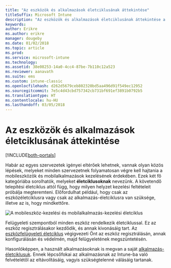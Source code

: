 ```yaml
---
title: "Az eszközök és alkalmazások életciklusának áttekintése"
titleSuffix: Microsoft Intune
description: "Az eszközök és alkalmazások életciklusának áttekintése a Microsoft Intune-nal."
keywords: 
author: Erikre
ms.author: erikre
manager: dougeby
ms.date: 01/02/2018
ms.topic: article
ms.prod: 
ms.service: microsoft-intune
ms.technology: 
ms.assetid: 38e08253-14a0-4cc4-87be-7b110c12a523
ms.reviewer: aanavath
ms.suite: ems
ms.custom: intune-classic
ms.openlocfilehash: d262d5679ceb802320bd5aa496d91f549ec12952
ms.sourcegitcommit: 7e5c4d43cbd757342cb731bf691ef3891b0792b5
ms.translationtype: HT
ms.contentlocale: hu-HU
ms.lasthandoff: 03/05/2018
---
```

# <a name="overview-of-device-and-app-lifecycles"></a>Az eszközök és alkalmazások életciklusának áttekintése

[!INCLUDE[both-portals](./includes/note-for-both-portals.md)]

Habár az egyes szervezetek igényei eltérőek lehetnek, vannak olyan közös lépések, melyeket minden szervezetnek folyamatosan végre kell hajtania a mobileszközök és mobilalkalmazások kezelésének érdekében. Ezek két fő kategóriába sorolhatók, melyeket **életciklusoknak** nevezünk. A követendő telepítési életciklus attól függ, hogy milyen helyzet kezelési feltételeit próbálja megteremteni. Előfordulhat például, hogy csak az eszközéletciklusra vagy csak az alkalmazás-életciklusra van szüksége, illetve az is, hogy mindkettőre.

![A mobileszköz-kezelési és mobilalkalmazás-kezelési életciklus](./media/device-app-lifecycle.png)

Felügyeleti szempontból minden eszköz rendelkezik életciklussal. Ez az eszköz regisztrálásakor kezdődik, és annak kivonásáig tart. Az [eszközfelügyeleti életciklus](device-lifecycle.md) végigvezeti Önt az eszköz regisztrálásán, annak konfigurálásán és védelmén, majd felügyeletének megszüntetésén.

Hasonlóképpen, a használt alkalmazásoknak is megvan a saját [alkalmazás-életciklusuk](app-lifecycle.md). Ennek lépcsőfokai az alkalmazásnak az Intune-ba való felvételétől az eltávolításáig, vagyis szükségtelenné válásáig tartanak.
